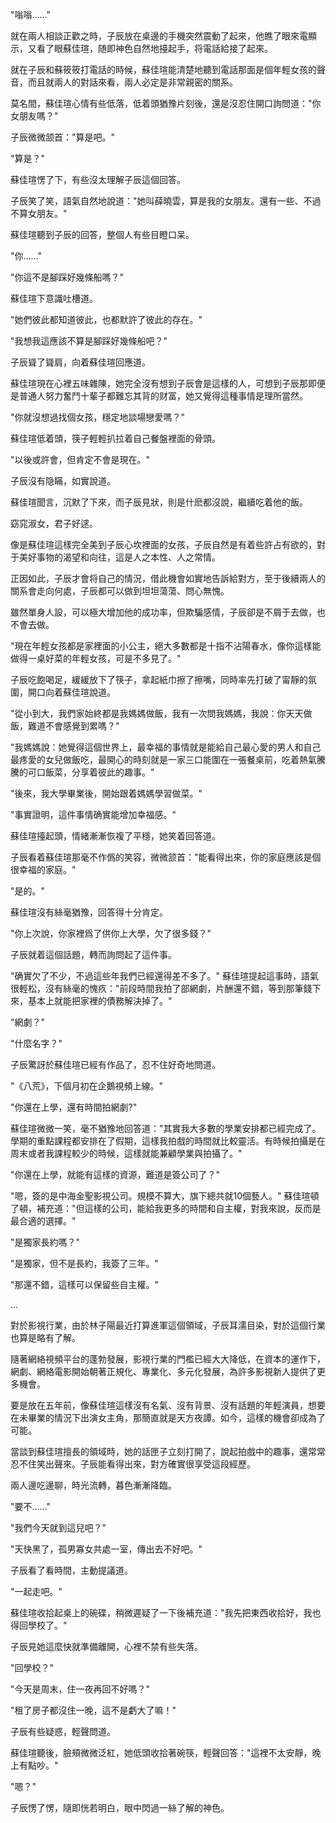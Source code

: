 

"嗡嗡……"

就在兩人相談正歡之時，子辰放在桌邊的手機突然震動了起來，他瞧了眼來電顯示，又看了眼蘇佳瑄，随即神色自然地擡起手，将電話給接了起來。

就在子辰和蘇筱筱打電話的時候，蘇佳瑄能清楚地聽到電話那面是個年輕女孩的聲音，而且就兩人的對話來看，兩人必定是非常親密的關系。

莫名間，蘇佳瑄心情有些低落，低着頭猶豫片刻後，還是沒忍住開口詢問道："你女朋友嗎？"

子辰微微颔首："算是吧。"

"算是？"

蘇佳瑄愣了下，有些沒太理解子辰這個回答。

子辰笑了笑，語氣自然地說道："她叫薛曉雲，算是我的女朋友。還有一些、不過不算女朋友。"

蘇佳瑄聽到子辰的回答，整個人有些目瞪口呆。

"你……"

"你這不是腳踩好幾條船嗎？"

蘇佳瑄下意識吐槽道。

"她們彼此都知道彼此，也都默許了彼此的存在。"

"我想我這應該不算是腳踩好幾條船吧？"

子辰聳了聳肩，向着蘇佳瑄回應道。

蘇佳瑄現在心裡五味雜陳，她完全沒有想到子辰會是這樣的人，可想到子辰那即便是普通人努力奮鬥十輩子都難忘其背的财富，她又覺得這種事情是理所當然。

"你就沒想過找個女孩，穩定地談場戀愛嗎？"

蘇佳瑄低着頭，筷子輕輕扒拉着自己餐盤裡面的骨頭。

"以後或許會，但肯定不會是現在。"

子辰沒有隐瞞，如實說道。

蘇佳瑄聞言，沉默了下來，而子辰見狀，則是什麽都沒說，繼續吃着他的飯。

窈窕淑女，君子好逑。

像是蘇佳瑄這樣完全美到子辰心坎裡面的女孩，子辰自然是有着些許占有欲的，對于美好事物的渴望和向往，這是人之本性、人之常情。

正因如此，子辰才會将自己的情況，借此機會如實地告訴給對方，至于後續兩人的關系會走向何處，子辰都可以做到坦坦蕩蕩、問心無愧。

雖然單身人設，可以極大增加他的成功率，但欺騙感情，子辰卻是不屑于去做，也不會去做。

"現在年輕女孩都是家裡面的小公主，絕大多數都是十指不沾陽春水，像你這樣能做得一桌好菜的年輕女孩，可是不多見了。"

子辰吃飽喝足，緩緩放下了筷子，拿起紙巾擦了擦嘴，同時率先打破了甯靜的氛圍，開口向着蘇佳瑄說道。

"從小到大，我們家始終都是我媽媽做飯，我有一次問我媽媽，我說：你天天做飯，難道不會感覺到累嗎？"

"我媽媽說：她覺得這個世界上，最幸福的事情就是能給自己最心愛的男人和自己最疼愛的女兒做飯吃，最開心的時刻就是一家三口能圍在一張餐桌前，吃着熱氣騰騰的可口飯菜，分享着彼此的趣事。"

"後來，我大學畢業後，開始跟着媽媽學習做菜。"

"事實證明，這件事情确實能增加幸福感。"

蘇佳瑄擡起頭，情緒漸漸恢複了平穩，她笑着回答道。

子辰看着蘇佳瑄那毫不作僞的笑容，微微颔首："能看得出來，你的家庭應該是個很幸福的家庭。"

"是的。"

蘇佳瑄沒有絲毫猶豫，回答得十分肯定。

"你上次說，你家裡爲了供你上大學，欠了很多錢？"

子辰就着這個話題，轉而詢問起了這件事。

"确實欠了不少，不過這些年我們已經還得差不多了。" 蘇佳瑄提起這事時，語氣很輕松，沒有絲毫的愧疚："前段時間我拍了部網劇，片酬還不錯，等到那筆錢下來，基本上就能把家裡的債務解決掉了。"

"網劇？"

"什麼名字？"

子辰驚訝於蘇佳瑄已經有作品了，忍不住好奇地問道。

"《八荒》，下個月初在企鵝視頻上線。"

"你還在上學，還有時間拍網劇?"

蘇佳瑄微微一笑，毫不猶豫地回答道："其實我大多數的學業安排都已經完成了。學期的重點課程都安排在了假期，這樣我拍戲的時間就比較靈活。有時候拍攝是在周末或者我課程較少的時候，這樣就能兼顧學業與拍攝了。"

"你還在上學，就能有這樣的資源，難道是簽公司了？"

"嗯，簽的是中海金聖影視公司。規模不算大，旗下總共就10個藝人。" 蘇佳瑄頓了頓，補充道："但這樣的公司，能給我更多的時間和自主權，對我來說，反而是最合適的選擇。"

"是獨家長約嗎？"

"是獨家，但不是長約，我簽了三年。"

"那還不錯，這樣可以保留些自主權。"

...

對於影視行業，由於林子陽最近打算進軍這個領域，子辰耳濡目染，對於這個行業也算是略有了解。

隨著網絡視頻平台的蓬勃發展，影視行業的門檻已經大大降低，在資本的運作下，網劇、網絡電影開始朝著正規化、專業化、多元化發展，為許多影視新人提供了更多機會。

要是放在五年前，像蘇佳瑄這樣沒有名氣、沒有背景、沒有話題的年輕演員，想要在未畢業的情況下出演女主角，那簡直就是天方夜譚。如今，這樣的機會卻成為了可能。

當談到蘇佳瑄擅長的領域時，她的話匣子立刻打開了，說起拍戲中的趣事，還常常忍不住笑出聲來。子辰能看得出來，對方確實很享受這段經歷。

兩人邊吃邊聊，時光流轉，暮色漸漸降臨。

"要不……"

"我們今天就到這兒吧？"

"天快黑了，孤男寡女共處一室，傳出去不好吧。"

子辰看了看時間，主動提議道。

"一起走吧。"

蘇佳瑄收拾起桌上的碗碟，稍微遲疑了一下後補充道："我先把東西收拾好，我也得回學校了。"

子辰見她這麼快就準備離開，心裡不禁有些失落。

"回學校？"

"今天是周末，住一夜再回不好嗎？"

"租了房子都沒住一晚，這不是虧大了嘛！"

子辰有些疑惑，輕聲問道。

蘇佳瑄聽後，臉頰微微泛紅，她低頭收拾著碗筷，輕聲回答："這裡不太安靜，晚上有點吵。"

"嗯？"

子辰愣了愣，隨即恍若明白，眼中閃過一絲了解的神色。